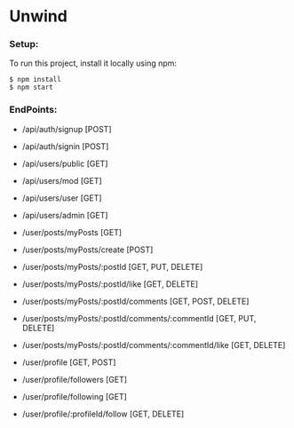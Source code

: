 # Unwind
 
### Setup:
To run this project, install it locally using npm:
```
$ npm install
$ npm start
```

### EndPoints:

* /api/auth/signup [POST]
* /api/auth/signin [POST]

* /api/users/public [GET]
* /api/users/mod [GET]
* /api/users/user [GET]
* /api/users/admin [GET]

* /user/posts/myPosts [GET]
* /user/posts/myPosts/create [POST]
* /user/posts/myPosts/:postId [GET, PUT, DELETE]
* /user/posts/myPosts/:postId/like [GET, DELETE]
* /user/posts/myPosts/:postId/comments [GET, POST, DELETE]
* /user/posts/myPosts/:postId/comments/:commentId [GET, PUT, DELETE]
* /user/posts/myPosts/:postId/comments/:commentId/like [GET, DELETE]

* /user/profile [GET, POST]
* /user/profile/followers [GET]
* /user/profile/following [GET]
* /user/profile/:profileId/follow [GET, DELETE]